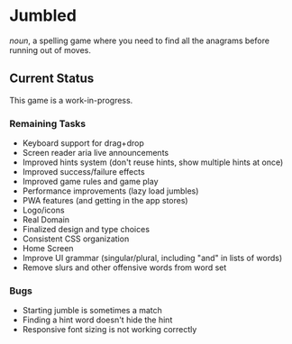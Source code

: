 # Jumbled

_noun_, a spelling game where you need to find all the anagrams before running out of moves.

## Current Status

This game is a work-in-progress.

### Remaining Tasks

- Keyboard support for drag+drop
- Screen reader aria live announcements
- Improved hints system (don't reuse hints, show multiple hints at once)
- Improved success/failure effects
- Improved game rules and game play
- Performance improvements (lazy load jumbles)
- PWA features (and getting in the app stores)
- Logo/icons
- Real Domain
- Finalized design and type choices
- Consistent CSS organization
- Home Screen
- Improve UI grammar (singular/plural, including "and" in lists of words)
- Remove slurs and other offensive words from word set

### Bugs

- Starting jumble is sometimes a match
- Finding a hint word doesn't hide the hint
- Responsive font sizing is not working correctly

